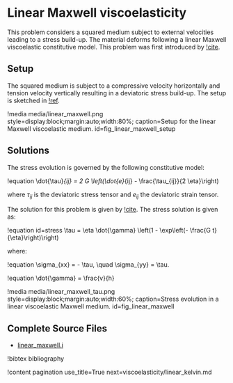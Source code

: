 # Linear Maxwell viscoelasticity

This problem considers a squared medium subject to external velocities leading to a stress build-up. The material deforms following a linear Maxwell viscoelastic constitutive model. This problem was first introduced by [!cite](Gerya2007).

## Setup

The squared medium is subject to a compressive velocity horizontally and tension velocity vertically resulting in a deviatoric stress build-up. The setup is sketched in [!ref](fig_linear_maxwell_setup).

!media media/linear_maxwell.png style=display:block;margin:auto;width:80%; caption=Setup for the linear Maxwell viscoelastic medium. id=fig_linear_maxwell_setup

## Solutions

The stress evolution is governed by the following constitutive model:

!equation
\dot{\tau}_{ij} = 2 G \left(\dot{e}_{ij} - \frac{\tau_{ij}}{2 \eta}\right)

where $\tau_{ij}$ is the deviatoric stress tensor and $e_{ij}$ the deviatoric strain tensor.

The solution for this problem is given by [!cite](Gerya2007). 
The stress solution is given as:

!equation id=stress
\tau = \eta \dot{\gamma} \left(1 - \exp\left(- \frac{G t}{\eta}\right)\right)

where:

!equation
\sigma_{xx} = - \tau, \quad \sigma_{yy} = \tau.

!equation
\dot{\gamma} = \frac{v}{h}

!media media/linear_maxwell_tau.png style=display:block;margin:auto;width:60%; caption=Stress evolution in a linear viscoelastic Maxwell medium. id=fig_linear_maxwell

## Complete Source Files

- [linear_maxwell.i](https://github.com/ajacquey/beaver/blob/main/examples/viscoelasticity/linear_maxwell/linear_maxwell.i)

!bibtex bibliography

!content pagination use_title=True
                    next=viscoelasticity/linear_kelvin.md